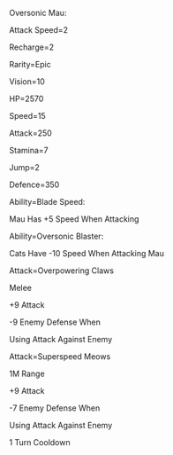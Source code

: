 Oversonic Mau:

Attack Speed=2

Recharge=2

Rarity=Epic

Vision=10

HP=2570

Speed=15

Attack=250

Stamina=7

Jump=2

Defence=350

Ability=Blade Speed:

Mau Has +5 Speed When Attacking

Ability=Oversonic Blaster:

Cats Have -10 Speed When Attacking Mau

Attack=Overpowering Claws

Melee

+9 Attack

-9 Enemy Defense When

Using Attack Against Enemy

Attack=Superspeed Meows

1M Range

+9 Attack

-7 Enemy Defense When

Using Attack Against Enemy

1 Turn Cooldown
